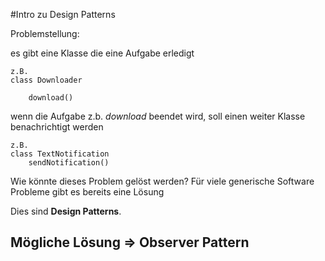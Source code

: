 #Intro zu Design Patterns

Problemstellung:

es gibt eine Klasse die eine Aufgabe erledigt

    z.B.
    class Downloader
    
        download()

wenn die Aufgabe z.b. *download* beendet wird, soll einen weiter Klasse benachrichtigt werden

    z.B.
    class TextNotification
        sendNotification() 
        
 
Wie könnte dieses Problem gelöst werden?
Für viele generische Software Probleme gibt es bereits eine Lösung

Dies sind **Design Patterns**.

## Mögliche Lösung => Observer Pattern






